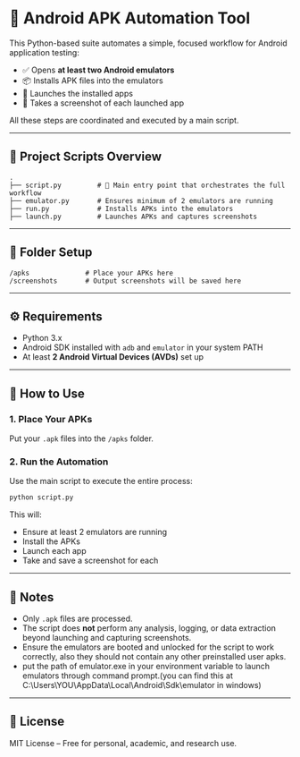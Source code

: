 # 📱 Android APK Automation Tool

This Python-based suite automates a simple, focused workflow for Android application testing:

- ✅ Opens **at least two Android emulators**
- 📦 Installs APK files into the emulators
- 🚀 Launches the installed apps
- 📸 Takes a screenshot of each launched app

All these steps are coordinated and executed by a main script.

---

## 📂 Project Scripts Overview

```
.
├── script.py         # 🔧 Main entry point that orchestrates the full workflow
├── emulator.py       # Ensures minimum of 2 emulators are running
├── run.py            # Installs APKs into the emulators
├── launch.py         # Launches APKs and captures screenshots
```

---

## 📁 Folder Setup

```
/apks              # Place your APKs here
/screenshots       # Output screenshots will be saved here
```

---

## ⚙️ Requirements

- Python 3.x
- Android SDK installed with `adb` and `emulator` in your system PATH
- At least **2 Android Virtual Devices (AVDs)** set up

---

## 🚀 How to Use

### 1. Place Your APKs
Put your `.apk` files into the `/apks` folder.

### 2. Run the Automation
Use the main script to execute the entire process:
```bash
python script.py
```
This will:
- Ensure at least 2 emulators are running
- Install the APKs
- Launch each app
- Take and save a screenshot for each

---

## 📌 Notes

- Only `.apk` files are processed.
- The script does **not** perform any analysis, logging, or data extraction beyond launching and capturing screenshots.
- Ensure the emulators are booted and unlocked for the script to work correctly, also they should not contain any other preinstalled user apks.
- put the path of emulator.exe in your environment variable to launch emulators through command prompt.(you can find this at C:\Users\YOU\AppData\Local\Android\Sdk\emulator in windows)

---

## 🧾 License

MIT License – Free for personal, academic, and research use.

